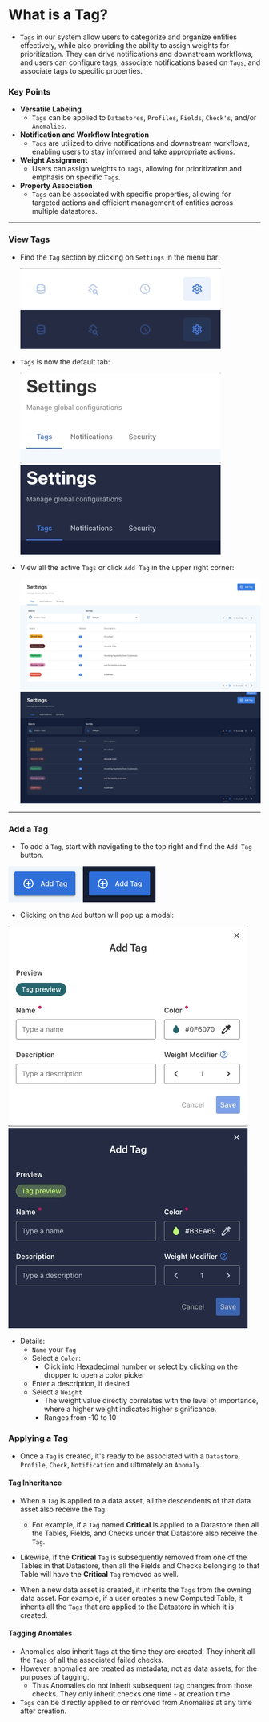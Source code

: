 # What is a Tag?

* `Tags` in our system allow users to categorize and organize entities effectively, while also providing the ability to assign weights for prioritization. They can drive notifications and downstream workflows, and users can configure tags, associate notifications based on `Tags`, and associate tags to specific properties.

### Key Points


* **Versatile Labeling**
    * `Tags` can be applied to `Datastores`, `Profiles`, `Fields`, `Check's`, and/or `Anomalies`.
* **Notification and Workflow Integration**
    * `Tags` are utilized to drive notifications and downstream workflows, enabling users to stay informed and take appropriate actions.
* **Weight Assignment**
    * Users can assign weights to `Tags`, allowing for prioritization and emphasis on specific `Tags`.
* **Property Association**
    * `Tags` can be associated with specific properties, allowing for targeted actions and efficient management of entities across multiple datastores.
---
### View Tags

* Find the `Tag` section by clicking on `Settings` in the menu bar:
 
  ![Screenshot](../../assets/notifications/settings-tab-light.png#only-light)
  ![Screenshot](../../assets/notifications/settings-tab-dark.png#only-dark)

* `Tags` is now the default tab:
 
  ![Screenshot](../../assets/tags/tags-tab-light.png#only-light)
  ![Screenshot](../../assets/tags/tags-tab-dark.png#only-dark)

* View all the active `Tags` or click `Add Tag` in the upper right corner:

  ![Screenshot](../../assets/tags/tags-light.png#only-light)
  ![Screenshot](../../assets/tags/tags-dark.png#only-dark)

---

### Add a Tag

* To add a `Tag`, start with navigating to the top right and find the `Add Tag` button.

 ![Screenshot](../../assets/tags/add-tag-light.png#only-light)
 ![Screenshot](../../assets/tags/add-tag-dark.png#only-dark)

* Clicking on the `Add` button will pop up a modal:

 ![Screenshot](../../assets/tags/tag-screen-light.png#only-light)
 ![Screenshot](../../assets/tags/tag-screen-dark.png#only-dark)

* Details:
    * `Name` your `Tag`
    * Select a `Color`:
        * Click into Hexadecimal number or select by clicking on the dropper to open a color picker
    * Enter a description, if desired
    * Select a `Weight`
         * The weight value directly correlates with the level of importance, where a higher weight indicates higher significance.
         * Ranges from -10 to 10

### Applying a Tag

* Once a `Tag` is created, it's ready to be associated with a `Datastore`, `Profile`, `Check`, `Notification` and ultimately an `Anomaly`.


#### Tag Inheritance

* When a `Tag` is applied to a data asset, all the descendents of that data asset also receive the `Tag`. 
    * For example, if a `Tag` named **Critical** is applied to a Datastore then all the Tables, Fields, and Checks under that Datastore also receive the `Tag`. 
* Likewise, if the **Critical** `Tag` is subsequently removed from one of the Tables in that Datastore, then all the Fields and Checks belonging to that Table will have the **Critical**  `Tag` removed as well.

* When a new data asset is created, it inherits the `Tags` from the owning data asset. For example, if a user creates a new Computed Table, it inherits all the `Tags` that are applied to the Datastore in which it is created.

#### Tagging Anomales

* Anomalies also inherit `Tags` at the time they are created. They inherit all the `Tags` of all the associated failed checks. 
* However, anomalies are treated as metadata, not as data assets, for the purposes of tagging. 
    * Thus Anomalies do not inherit subsequent tag changes from those checks. They only inherit checks one time - at creation time. 
* `Tags` can be directly applied to or removed from Anomalies at any time after creation.